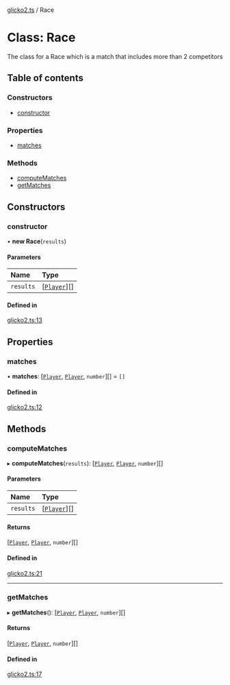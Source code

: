 [glicko2.ts](../README.md) / Race

# Class: Race

The class for a Race which is a match that includes more than 2 competitors

## Table of contents

### Constructors

- [constructor](Race.md#constructor)

### Properties

- [matches](Race.md#matches)

### Methods

- [computeMatches](Race.md#computematches)
- [getMatches](Race.md#getmatches)

## Constructors

### constructor

• **new Race**(`results`)

#### Parameters

| Name | Type |
| :------ | :------ |
| `results` | [[`Player`](Player.md)][] |

#### Defined in

[glicko2.ts:13](https://github.com/animafps/glicko2.ts/blob/b8b47fa/glicko2.ts#L13)

## Properties

### matches

• **matches**: [[`Player`](Player.md), [`Player`](Player.md), `number`][] = `[]`

#### Defined in

[glicko2.ts:12](https://github.com/animafps/glicko2.ts/blob/b8b47fa/glicko2.ts#L12)

## Methods

### computeMatches

▸ **computeMatches**(`results`): [[`Player`](Player.md), [`Player`](Player.md), `number`][]

#### Parameters

| Name | Type |
| :------ | :------ |
| `results` | [[`Player`](Player.md)][] |

#### Returns

[[`Player`](Player.md), [`Player`](Player.md), `number`][]

#### Defined in

[glicko2.ts:21](https://github.com/animafps/glicko2.ts/blob/b8b47fa/glicko2.ts#L21)

___

### getMatches

▸ **getMatches**(): [[`Player`](Player.md), [`Player`](Player.md), `number`][]

#### Returns

[[`Player`](Player.md), [`Player`](Player.md), `number`][]

#### Defined in

[glicko2.ts:17](https://github.com/animafps/glicko2.ts/blob/b8b47fa/glicko2.ts#L17)
